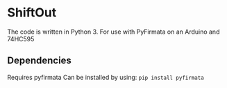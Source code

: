 # ShiftOut
The code is written in Python 3.
For use with PyFirmata on an Arduino and 74HC595

## Dependencies
Requires pyfirmata
Can be installed by using: 
```pip install pyfirmata```
